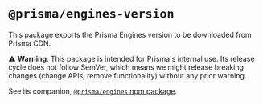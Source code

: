 # `@prisma/engines-version`

This package exports the Prisma Engines version to be downloaded from Prisma CDN.

⚠️ **Warning**: This package is intended for Prisma's internal use.
Its release cycle does not follow SemVer, which means we might release breaking changes (change APIs, remove functionality) without any prior warning.

See its companion, [`@prisma/engines` npm package](https://www.npmjs.com/package/@prisma/engines).
